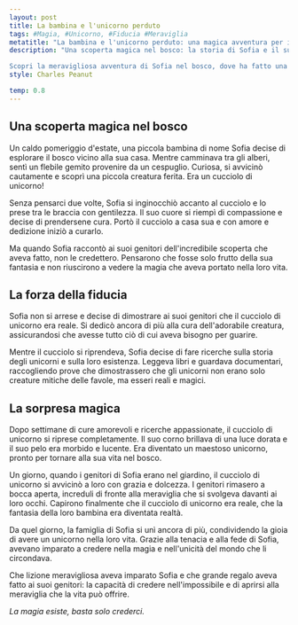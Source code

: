 ```yaml
---
layout: post
title: La bambina e l'unicorno perduto
tags: #Magia, #Unicorno, #Fiducia #Meraviglia
metatitle: "La bambina e l'unicorno perduto: una magica avventura per i piccoli lettori"
description: "Una scoperta magica nel bosco: la storia di Sofia e il suo unicorno

Scopri la meravigliosa avventura di Sofia nel bosco, dove ha fatto una scoperta incredibile: un cucciolo di unicorno ferito. Segui il coraggioso viaggio di Sofia per prendersi cura di questa creatura magica e dimostrare ai suoi genitori che la magia esiste davvero. Un racconto che insegna ai bambini l'importanza della fiducia, della perseveranza e della capacità di credere nell'impossibile. Scopri la magia che può accadere quando apriamo il nostro cuore alla meraviglia del mondo che ci circonda."
style: Charles Peanut

temp: 0.8
---
```

## Una scoperta magica nel bosco

Un caldo pomeriggio d'estate, una piccola bambina di nome Sofia decise di esplorare il bosco vicino alla sua casa. Mentre camminava tra gli alberi, sentì un flebile gemito provenire da un cespuglio. Curiosa, si avvicinò cautamente e scoprì una piccola creatura ferita. Era un cucciolo di unicorno!

Senza pensarci due volte, Sofia si inginocchiò accanto al cucciolo e lo prese tra le braccia con gentilezza. Il suo cuore si riempì di compassione e decise di prendersene cura. Portò il cucciolo a casa sua e con amore e dedizione iniziò a curarlo.

Ma quando Sofia raccontò ai suoi genitori dell'incredibile scoperta che aveva fatto, non le credettero. Pensarono che fosse solo frutto della sua fantasia e non riuscirono a vedere la magia che aveva portato nella loro vita.

## La forza della fiducia

Sofia non si arrese e decise di dimostrare ai suoi genitori che il cucciolo di unicorno era reale. Si dedicò ancora di più alla cura dell'adorabile creatura, assicurandosi che avesse tutto ciò di cui aveva bisogno per guarire.

Mentre il cucciolo si riprendeva, Sofia decise di fare ricerche sulla storia degli unicorni e sulla loro esistenza. Leggeva libri e guardava documentari, raccogliendo prove che dimostrassero che gli unicorni non erano solo creature mitiche delle favole, ma esseri reali e magici.

## La sorpresa magica

Dopo settimane di cure amorevoli e ricerche appassionate, il cucciolo di unicorno si riprese completamente. Il suo corno brillava di una luce dorata e il suo pelo era morbido e lucente. Era diventato un maestoso unicorno, pronto per tornare alla sua vita nel bosco.

Un giorno, quando i genitori di Sofia erano nel giardino, il cucciolo di unicorno si avvicinò a loro con grazia e dolcezza. I genitori rimasero a bocca aperta, increduli di fronte alla meraviglia che si svolgeva davanti ai loro occhi. Capirono finalmente che il cucciolo di unicorno era reale, che la fantasia della loro bambina era diventata realtà.

Da quel giorno, la famiglia di Sofia si unì ancora di più, condividendo la gioia di avere un unicorno nella loro vita. Grazie alla tenacia e alla fede di Sofia, avevano imparato a credere nella magia e nell'unicità del mondo che li circondava.

Che lizione meravigliosa aveva imparato Sofia e che grande regalo aveva fatto ai suoi genitori: la capacità di credere nell'impossibile e di aprirsi alla meraviglia che la vita può offrire.

_La magia esiste, basta solo crederci._

        